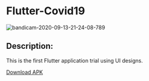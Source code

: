 # Flutter-Covid19

![bandicam-2020-09-13-21-24-08-789](https://user-images.githubusercontent.com/52774050/93025591-bd56ae80-f607-11ea-9d39-64c9252b2aca.gif)

## Description:
This is the first Flutter application trial using UI designs.

[Download APK](https://github.com/Gizemsolum/Flutter-Covid19/blob/master/APK/app-release.apk)

 
